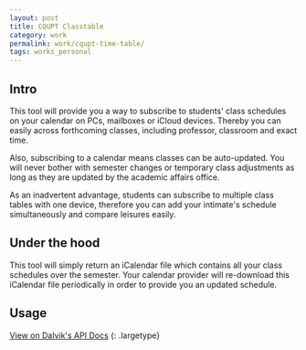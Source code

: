 ```yaml
---
layout: post
title: CQUPT Classtable
category: work
permalink: work/cqupt-time-table/
tags: works_personal
---
```


## Intro
This tool will provide you a way to subscribe to students' class schedules on your calendar on PCs, mailboxes or iCloud devices. Thereby you can easily across forthcoming classes, including professor, classroom and exact time.

Also, subscribing to a calendar means classes can be auto-updated. You will never bother with semester changes or temporary class adjustments as long as they are updated by the academic affairs office.

As an inadvertent advantage, students can subscribe to multiple class tables with one device, therefore you can add your intimate's schedule simultaneously and compare leisures easily.

## Under the hood
This tool will simply return an iCalendar file which contains all your class schedules over the semester.
Your calendar provider will re-download this iCalendar file periodically in order to provide you an updated schedule.

## Usage
[View on Dalvik's API Docs](https://docs.ifengge.cn/display/apis/CQUPT+APIs)
{: .largetype}
